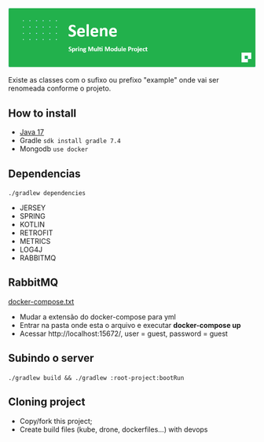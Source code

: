 ![Selene](docs/selene.png)

Existe as classes com o sufixo ou prefixo "example" onde vai ser renomeada conforme o projeto.

## How to install
* [Java 17](https://www.oracle.com/java/technologies/downloads/#java17)
* Gradle `sdk install gradle 7.4`
* Mongodb `use docker`

## Dependencias
`./gradlew dependencies`
* JERSEY
* SPRING
* KOTLIN
* RETROFIT
* METRICS
* LOG4J
* RABBITMQ

## RabbitMQ
[docker-compose.txt](https://github.com/aurumsoftware/aesir/files/8465207/docker-compose.txt)
* Mudar a extensão do docker-compose para yml
* Entrar na pasta onde esta o arquivo e executar **docker-compose up**
* Acessar http://localhost:15672/, user = guest, password = guest

## Subindo o server
`./gradlew build && ./gradlew :root-project:bootRun` 


## Cloning project
* Copy/fork this project;
* Create build files  (kube, drone, dockerfiles...)  with devops
